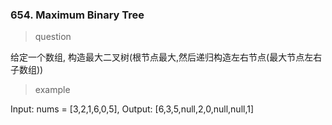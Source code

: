 ### 654. Maximum Binary Tree
> question

给定一个数组, 构造最大二叉树(根节点最大,然后递归构造左右节点(最大节点左右子数组))

> example

Input: nums = [3,2,1,6,0,5], Output: [6,3,5,null,2,0,null,null,1]
